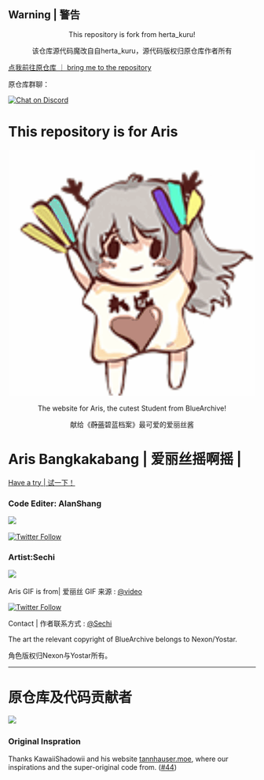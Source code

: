 ﻿## Warning | 警告
<div align="center"><p>This repository is fork from herta_kuru!</p>
<p>该仓库源代码魔改自自herta_kuru，源代码版权归原仓库作者所有</p></div>

[ 点我前往原仓库 ｜ bring me to the repository ](https://github.com/duiqt/herta_kuru)

原仓库群聊：

[![Chat on Discord](https://img.shields.io/badge/chat-discord-blue?style=flat&logo=discord)](https://discord.gg/yzkEz6xxdM)
  
# This repository is for Aris
<div align="center"><img src="static/img/hertaa1.gif"></div>

<div align="center"><p>The website for Aris, the cutest Student from BlueArchive!</p>
<p>献给《<del>蔚蓝</del>碧蓝档案》最可爱的爱丽丝酱</p></div>

# Aris Bangkakabang | 爱丽丝摇啊摇 |
[Have a try | 试一下！](https://alan-shangmike.github.io/Sping_Aris_github.io/)

### Code Editer: AlanShang

<a href="https://github.com/Alan-ShangMike/Sping_Aris_github.io/graphs/contributors">
  <img src="https://contrib.rocks/image?repo=Alan-ShangMike/Sping_Aris_github.io" />
</a>

[![Twitter Follow](https://img.shields.io/twitter/follow/AlanShang)](https://twitter.com/AlanShang4427)

### Artist:Sechi

<a href="https://space.bilibili.com/476491780">
  <img src="https://i1.hdslb.com/bfs/face/dea1734b6360af58edd5ba0d0cd5dbad9d05ad17.jpg@240w_240h_1c_1s_!web-avatar-space-header.avif" />
</a>


Aris GIF is from| 爱丽丝 GIF 来源 : [@video](https://www.youtube.com/watch?v=T9F1Wk8DQdg) 

[![Twitter Follow](https://img.shields.io/twitter/follow/@Sechi)](https://twitter.com/sechihyeo)

Contact | 作者联系方式 : [@Sechi](https://sechi.link/) 


The art the relevant copyright of BlueArchive belongs to Nexon/Yostar.

角色版权归Nexon与Yostar所有。
***
# 原仓库及代码贡献者

<a href="https://github.com/duiqt/herta_kuru/graphs/contributors">
  <img src="https://contrib.rocks/image?repo=duiqt/herta_kuru" />
</a>

### Original Inspration

Thanks KawaiiShadowii and his website [tannhauser.moe](https://tannhauser.moe), where our inspirations and the super-original code from. ([#44](https://github.com/duiqt/herta_kuru/issues/44))
